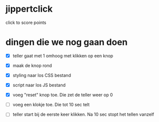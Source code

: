 # jippertclick
click to score points

# dingen die we nog gaan doen

- [x] teller gaat met 1 omhoog met klikken op een knop
- [x] maak de knop rond
- [x] styling naar los CSS bestand
- [x] script naar los JS bestand
- [x] voeg "reset" knop toe. Die zet de teller weer op 0
- [ ] voeg een klokje toe. Die tot 10 sec telt
- [ ] teller start bij de eerste keer klikken. Na 10 sec stopt het tellen vanzelf

